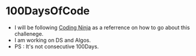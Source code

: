 # 100DaysOfCode

- I will be following [Coding Ninja](https://www.codingninjas.com/courses/c-plus-plus-data-structures-and-algorithms) as a referrence on how to go about this challenege.
- I am working on DS and Algos.
- PS : It's not consecutive 100Days.
